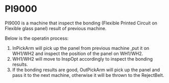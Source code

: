 # PI9000

PI9000 is a machine that inspect the bonding (Flexible Printed Circuit on Flexible glass panel) result of previous machine.

Below is the operatin process:
1. InPickArm will pick up the panel from previous machine ,put it on WH1/WH2 and inspect the position of the panel on WH1/WH2.
2. WH1/WH2 will move to InspOpt accordingly to inspect the bonding results.
3. If the bonding results are good, OutPickArm will pick up the panel and pass it to the next machine, otherwise it will be thrown to the RejectBelt.
